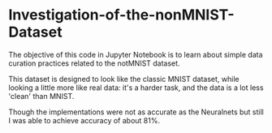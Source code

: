 # Investigation-of-the-nonMNIST-Dataset

The objective of this code in Jupyter Notebook is to learn about simple data curation practices related to the notMNIST dataset.

This dataset is designed to look like the classic MNIST dataset, while looking a little more like real data: it's a harder task, and the data is a lot less 'clean' than MNIST.

Though the implementations were not as accurate as the Neuralnets but still I was able to achieve accuracy of about 81%.
